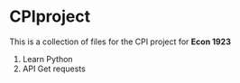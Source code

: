# CPIproject

This is a collection of files for the CPI project for **Econ 1923**

1. Learn Python
2. API Get requests
